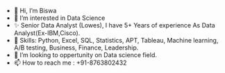- 👋 Hi, I’m Biswa
- 👀 I’m interested in Data Science
- ✨ Senior Data Analyst (Lowes), I have 5+ Years of experience As Data Analyst(Ex-IBM,Cisco).
- 🌱 Skills: Python, Excel, SQL, Statistics, APT, Tableau, Machine learning, A/B testing, Business, Finance, Leadership.
- 💞️ I’m looking to oppertunity on Data science field.
- 📫 How to reach me : +91-8763802432

<!---
BJD3752/BJD3752 is a ✨ special ✨ repository because its `README.md` (this file) appears on your GitHub profile.
You can click the Preview link to take a look at your changes.
--->
